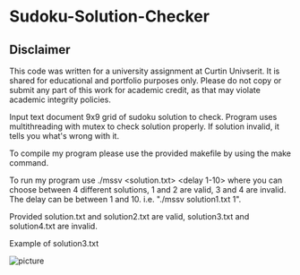 # Sudoku-Solution-Checker

## Disclaimer
This code was written for a university assignment at Curtin Univserit. It is shared for educational and portfolio purposes only. Please do not copy or submit any part of this work for academic credit, as that may violate academic integrity policies.

Input text document 9x9 grid of sudoku solution to check. Program uses multithreading with mutex to check solution properly. If solution invalid, it tells you what's wrong with it. 

To compile my program please use the provided makefile by using the make command. 

To run my program use ./mssv <solution.txt> <delay 1-10> where you can choose between 4 different solutions, 1 and 2 are valid, 3 and 4 are invalid. The delay can be between 1 and 10. i.e. "./mssv solution1.txt 1". 

Provided solution.txt and solution2.txt are valid, solution3.txt and solution4.txt are invalid. 

Example of solution3.txt

![picture](https://github.com/user-attachments/assets/d4953c99-a431-4d4e-85b2-74b082006485)


